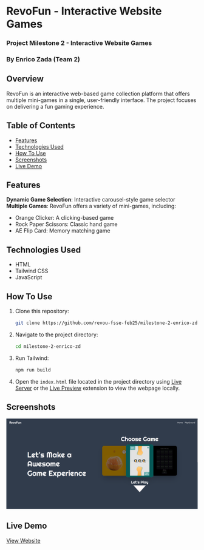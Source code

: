 # RevoFun - Interactive Website Games

### Project Milestone 2 - Interactive Website Games
### By Enrico Zada (Team 2)

## Overview
RevoFun is an interactive web-based game collection platform that offers multiple mini-games in a single, user-friendly interface. The project focuses on delivering a fun gaming experience.

## Table of Contents
- [Features](#features)
- [Technologies Used](#technologies-used)
- [How To Use](#how-to-use)
- [Screenshots](#screenshots)
- [Live Demo](#live-demo)

## Features
**Dynamic Game Selection**: Interactive carousel-style game selector
**Multiple Games**: RevoFun offers a variety of mini-games, including:
- Orange Clicker: A clicking-based game
- Rock Paper Scissors: Classic hand game
- AE Flip Card: Memory matching game

## Technologies Used
- HTML
- Tailwind CSS
- JavaScript

## How To Use
1. Clone this repository:
   ```bash
   git clone https://github.com/revou-fsse-feb25/milestone-2-enrico-zd.git
   ```

2. Navigate to the project directory:
   ```bash
   cd milestone-2-enrico-zd
   ```

3. Run Tailwind:
   ```bash
   npm run build
   ```

3. Open the `index.html` file located in the project directory using [Live Server](https://marketplace.visualstudio.com/items?itemName=ritwickdey.LiveServer) or the [Live Preview](https://marketplace.visualstudio.com/items?itemName=ms-vscode.live-server) extension to view the webpage locally.

## Screenshots
![Ilustration of the website](./assets/img/ss-website-game.png)

## Live Demo
[View Website](https://revofun-ez.netlify.app/)